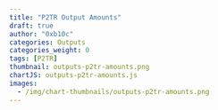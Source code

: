 ```yaml
---
title: "P2TR Output Amounts"
draft: true
author: "0xb10c"
categories: Outputs
categories_weight: 0
tags: [P2TR]
thumbnail: outputs-p2tr-amounts.png
chartJS: outputs-p2tr-amounts.js
images:
  - /img/chart-thumbnails/outputs-p2tr-amounts.png
---
```



<!--more-->

